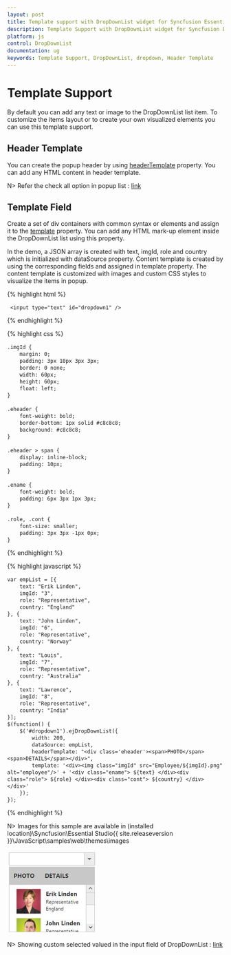 ```yaml
---
layout: post
title: Template support with DropDownList widget for Syncfusion Essential JS
description: Template Support with DropDownList widget for Syncfusion Essential JS
platform: js
control: DropDownList
documentation: ug
keywords: Template Support, DropDownList, dropdown, Header Template
---
```


# Template Support

By default you can add any text or image to the DropDownList list item. To customize the items layout or to create your own visualized elements you can use this template support.

## Header Template

You can create the popup header by using [headerTemplate](http://helpjs.syncfusion.com/api/js/ejdropdownlist#members:headertemplate) property. You can add any HTML content in header template.

N> Refer the check all option in popup list : [link](http://help.syncfusion.com/js/dropdownlist/howto#add-check-all-option-in-popup-list)

## Template Field

Create a set of div containers with common syntax or elements and assign it to the [template](http://helpjs.syncfusion.com/api/js/ejdropdownlist#members:template) property. You can add any HTML mark-up element inside the DropDownList list using this property.

In the demo, a JSON array is created with text, imgId, role and country which is initialized with dataSource property. Content template is created by using the corresponding fields and assigned in template property. The content template is customized with images and custom CSS styles to visualize the items in popup.

{% highlight html %}

     <input type="text" id="dropdown1" />	 
	 
{% endhighlight %}

{% highlight css %}
	
    .imgId {
        margin: 0;
        padding: 3px 10px 3px 3px;
        border: 0 none;
        width: 60px;
        height: 60px;
        float: left;
    }
    
    .eheader {
        font-weight: bold;
        border-bottom: 1px solid #c8c8c8;
        background: #c8c8c8;
    }
    
    .eheader > span {
        display: inline-block;
        padding: 10px;
    }
    
    .ename {
        font-weight: bold;
        padding: 6px 3px 1px 3px;
    }
    
    .role, .cont {
        font-size: smaller;
        padding: 3px 3px -1px 0px;
    }
	
	 
{% endhighlight %}

{% highlight javascript %}
    
    var empList = [{
        text: "Erik Linden",
        imgId: "3",
        role: "Representative",
        country: "England"
    }, {
        text: "John Linden",
        imgId: "6",
        role: "Representative",
        country: "Norway"
    }, {
        text: "Louis",
        imgId: "7",
        role: "Representative",
        country: "Australia"
    }, {
        text: "Lawrence",
        imgId: "8",
        role: "Representative",
        country: "India"
    }];
    $(function() {
        $('#dropdown1').ejDropDownList({
            width: 200,
            dataSource: empList,
            headerTemplate: "<div class='eheader'><span>PHOTO</span> <span>DETAILS</span></div>",
            template: '<div><img class="imgId" src="Employee/${imgId}.png" alt="employee"/>' + '<div class="ename"> ${text} </div><div class="role"> ${role} </div><div class="cont"> ${country} </div></div>'
        });
    });
	

{% endhighlight %}

N> Images for this sample are available in (installed location)\Syncfusion\Essential Studio\{{ site.releaseversion }}\JavaScript\samples\web\themes\images<br/>

![](TemplateSupport_images/TemplateSupport_img1.jpeg)

N> Showing custom selected valued in the input field of DropDownList : [link](http://help.syncfusion.com/js/dropdownlist/howto)

